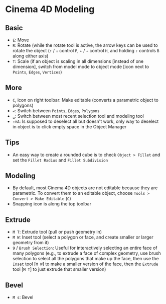 # Cinema 4D Modeling

## Basic

- `E`: Move
- `R`: Rotate (while the rotate tool is active, the arrow keys can be used to rotate the object (`↑` / `↓` control `P`, `←` / `→` control `H`, and holding `⇧` controls `B` along either axis)
- `T`: Scale (if an object is scaling in all dimensions [instead of one dimension], switch from model mode to object mode [icon next to `Points`, `Edges`, `Vertices`)

## More

- `C`, icon on right toolbar: Make editable (converts a parametric object to polygons)
- `↩`: Switch between `Points`, `Edges`, `Polygons`
- `␣`: Switch between most recent selection tool and modeling tool
- `⇧⌘A`: Is supposed to deselect all but doesn't work, only way to deselect in object is to click empty space in the Object Manager

## Tips

- An easy way to create a rounded cube is to check `Object > Fillet` and set the `Fillet Radius` and `Fillet Subdivision`

## Modeling

- By default, most Cinema 4D objects are not editable because they are parametric. To convert them to an editable object, choose `Tools > Convert > Make Editable` (`C`)
- Snapping icon is along the top toolbar

## Extrude

- `M T`: Extrude tool (pull or push geometry in)
- `M W`: Inset tool (select a polygon or face, and create smaller or larger geometry from it)
- `9` / `Brush Selection`: Useful for interactively selecting an entire face of many polygons (e.g., to extrude a face of complex geometry, use brush selection to select all the polygons that make up the face, then use the `Inset` tool [`M W`] to make a smaller version of the face, then the `Extrude` tool [`M T`] to just extrude that smaller version)

## Bevel

- `M s`: Bevel

